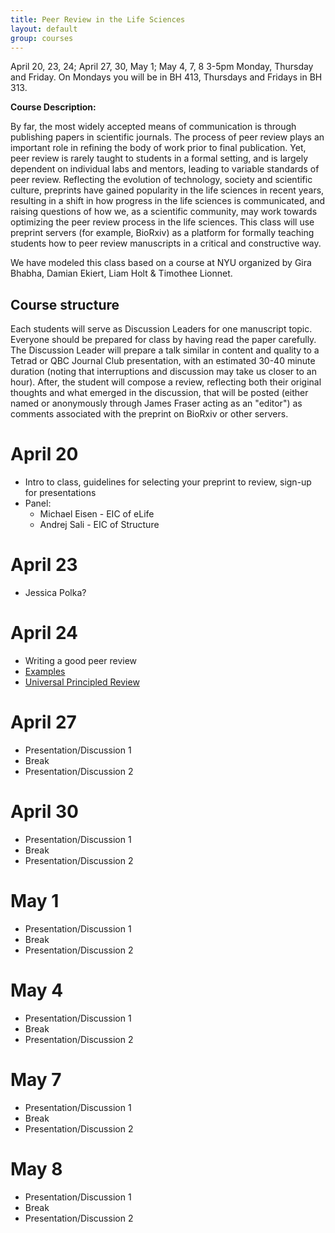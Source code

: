 ```yaml
---
title: Peer Review in the Life Sciences
layout: default
group: courses
---
```


April 20, 23, 24; April 27, 30, May 1; May 4, 7, 8
3-5pm Monday, Thursday and Friday. On Mondays you will be in BH 413, Thursdays and Fridays in BH 313.

**Course Description:**

By far, the most widely accepted means of communication is through publishing papers in scientific journals. The process of peer review plays an important role in refining the body of work prior to final publication. Yet, peer review is rarely taught to students in a formal setting, and is largely dependent on individual labs and mentors, leading to variable standards of peer review. Reflecting the evolution of technology, society and scientific culture, preprints have gained popularity in the life sciences in recent years, resulting in a shift in how progress in the life sciences is communicated, and raising questions of how we, as a scientific community, may work towards optimizing the peer review process in the life sciences. This class will use preprint servers (for example, BioRxiv) as a platform for formally teaching students how to peer review manuscripts in a critical and constructive way.

We have modeled this class based on a course at NYU organized by Gira Bhabha, Damian Ekiert, Liam Holt & Timothee Lionnet.

## Course structure

Each students will serve as Discussion Leaders for one manuscript topic.  Everyone should be prepared for class by having read the paper carefully. The Discussion Leader will prepare a talk similar in content and quality to a Tetrad or QBC Journal Club presentation, with an estimated 30-40 minute duration (noting that interruptions and discussion may take us closer to an hour). After, the student will compose a review, reflecting both their original thoughts and what emerged in the discussion, that will be posted (either named or anonymously through James Fraser acting as an "editor") as comments associated with the preprint on BioRxiv or other servers.

# April 20
- Intro to class, guidelines for selecting your preprint to review, sign-up for presentations
- Panel:
  - Michael Eisen - EIC of eLife
  - Andrej Sali - EIC of Structure

# April 23
- Jessica Polka?

# April 24
- Writing a good peer review
- [Examples](https://www.cell.com/cell-stem-cell/fulltext/S1934-5909(19)30221-8)
- [Universal Principled Review](https://www.cell.com/cell/pdf/S0092-8674(19)31286-3.pdf)

# April 27
- Presentation/Discussion 1
- Break
- Presentation/Discussion 2

# April 30
- Presentation/Discussion 1
- Break
- Presentation/Discussion 2

# May 1
- Presentation/Discussion 1
- Break
- Presentation/Discussion 2

# May 4
- Presentation/Discussion 1
- Break
- Presentation/Discussion 2

# May 7
- Presentation/Discussion 1
- Break
- Presentation/Discussion 2

# May 8
- Presentation/Discussion 1
- Break
- Presentation/Discussion 2
